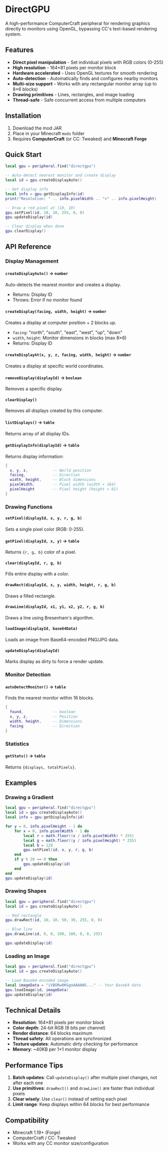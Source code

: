 # DirectGPU

A high-performance ComputerCraft peripheral for rendering graphics directly to monitors using OpenGL, bypassing CC's text-based rendering system.

## Features

- **Direct pixel manipulation** - Set individual pixels with RGB colors (0-255)
- **High resolution** - 164×81 pixels per monitor block
- **Hardware accelerated** - Uses OpenGL textures for smooth rendering
- **Auto-detection** - Automatically finds and configures nearby monitors
- **Multi-size support** - Works with any rectangular monitor array (up to 8×6 blocks)
- **Drawing primitives** - Lines, rectangles, and image loading
- **Thread-safe** - Safe concurrent access from multiple computers

## Installation

1. Download the mod JAR
2. Place in your Minecraft `mods` folder
3. Requires **ComputerCraft** (or CC: Tweaked) and **Minecraft Forge**

## Quick Start

```lua
local gpu = peripheral.find("directgpu")

-- Auto-detect nearest monitor and create display
local id = gpu.createDisplayAuto()

-- Get display info
local info = gpu.getDisplayInfo(id)
print("Resolution: " .. info.pixelWidth .. "×" .. info.pixelHeight)

-- Draw a red pixel at (10, 10)
gpu.setPixel(id, 10, 10, 255, 0, 0)
gpu.updateDisplay(id)

-- Clear display when done
gpu.clearDisplay()
```

## API Reference

### Display Management

#### `createDisplayAuto()` → `number`
Auto-detects the nearest monitor and creates a display.
- Returns: Display ID
- Throws: Error if no monitor found

#### `createDisplay(facing, width, height)` → `number`
Creates a display at computer position + 2 blocks up.
- `facing`: "north", "south", "east", "west", "up", "down"
- `width`, `height`: Monitor dimensions in blocks (max 8×6)
- Returns: Display ID

#### `createDisplayAt(x, y, z, facing, width, height)` → `number`
Creates a display at specific world coordinates.

#### `removeDisplay(displayId)` → `boolean`
Removes a specific display.

#### `clearDisplay()`
Removes all displays created by this computer.

#### `listDisplays()` → `table`
Returns array of all display IDs.

#### `getDisplayInfo(displayId)` → `table`
Returns display information:
```lua
{
  x, y, z,           -- World position
  facing,            -- Direction
  width, height,     -- Block dimensions
  pixelWidth,        -- Pixel width (width × 164)
  pixelHeight        -- Pixel height (height × 81)
}
```

### Drawing Functions

#### `setPixel(displayId, x, y, r, g, b)`
Sets a single pixel color (RGB: 0-255).

#### `getPixel(displayId, x, y)` → `table`
Returns `{r, g, b}` color of a pixel.

#### `clear(displayId, r, g, b)`
Fills entire display with a color.

#### `drawRect(displayId, x, y, width, height, r, g, b)`
Draws a filled rectangle.

#### `drawLine(displayId, x1, y1, x2, y2, r, g, b)`
Draws a line using Bresenham's algorithm.

#### `loadImage(displayId, base64Data)`
Loads an image from Base64-encoded PNG/JPG data.

#### `updateDisplay(displayId)`
Marks display as dirty to force a render update.

### Monitor Detection

#### `autoDetectMonitor()` → `table`
Finds the nearest monitor within 16 blocks.
```lua
{
  found,             -- boolean
  x, y, z,           -- Position
  width, height,     -- Dimensions
  facing             -- Direction
}
```

### Statistics

#### `getStats()` → `table`
Returns `{displays, totalPixels}`.

## Examples

### Drawing a Gradient
```lua
local gpu = peripheral.find("directgpu")
local id = gpu.createDisplayAuto()
local info = gpu.getDisplayInfo(id)

for y = 0, info.pixelHeight - 1 do
    for x = 0, info.pixelWidth - 1 do
        local r = math.floor((x / info.pixelWidth) * 255)
        local g = math.floor((y / info.pixelHeight) * 255)
        local b = 128
        gpu.setPixel(id, x, y, r, g, b)
    end
    if y % 20 == 0 then
        gpu.updateDisplay(id)
    end
end
gpu.updateDisplay(id)
```

### Drawing Shapes
```lua
local gpu = peripheral.find("directgpu")
local id = gpu.createDisplayAuto()

-- Red rectangle
gpu.drawRect(id, 10, 10, 50, 30, 255, 0, 0)

-- Blue line
gpu.drawLine(id, 0, 0, 100, 100, 0, 0, 255)

gpu.updateDisplay(id)
```

### Loading an Image
```lua
local gpu = peripheral.find("directgpu")
local id = gpu.createDisplayAuto()

-- Load Base64-encoded image
local imageData = "iVBORw0KGgoAAAANS..." -- Your Base64 data
gpu.loadImage(id, imageData)
gpu.updateDisplay(id)
```

## Technical Details

- **Resolution**: 164×81 pixels per monitor block
- **Color depth**: 24-bit RGB (8 bits per channel)
- **Render distance**: 64 blocks maximum
- **Thread safety**: All operations are synchronized
- **Texture updates**: Automatic dirty checking for performance
- **Memory**: ~40KB per 1×1 monitor display

## Performance Tips

1. **Batch updates**: Call `updateDisplay()` after multiple pixel changes, not after each one
2. **Use primitives**: `drawRect()` and `drawLine()` are faster than individual pixels
3. **Clear wisely**: Use `clear()` instead of setting each pixel
4. **Limit range**: Keep displays within 64 blocks for best performance

## Compatibility

- Minecraft 1.19+ (Forge)
- ComputerCraft / CC: Tweaked
- Works with any CC monitor size/configuration
